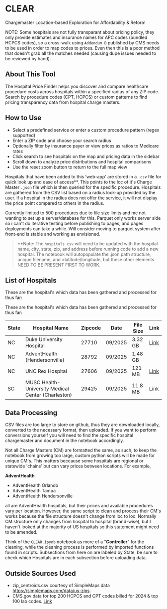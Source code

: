 # CLEAR
Chargemaster Location-based Exploration for Affordability &amp; Reform

NOTE: Some hospitals are not fully transparant about pricing policy, they only provide estimates and insurance names for APC codes (bundled HCPCS codes), so a cross-walk using `Addendum B` published by CMS needs to be used in order to map codes to prices. Even then this is a poor method that doesn't grab all the matches needed (causing dupe issues needed to be reviewed by hand). 

## About This Tool
The Hospital Price Finder helps you discover and compare healthcare procedure costs across hospitals within a specified radius of any ZIP code. Search by procedure codes (CPT, HCPCS) or custom patterns to find pricing transparency data from hospital charge masters.

## How to Use
- Select a predefined service or enter a custom procedure pattern (regex supported)
- Enter a ZIP code and choose your search radius
- Optionally filter by insurance payer or view prices as ratios to Medicare rates
- Click search to see hospitals on the map and pricing data in the sidebar
- Scroll down to analyze price distributions and hospital comparisons
- Use the reset zoom button to return to the full map view

Hospitals that have been added to this 'web-app' are stored in a `.csv` file for quick look up and ease of access**. This points to the loc of it's Charge Master `.json` file which is then queried for the specific procedure. Hospitals are gathered from the CSV list based on a radius look-up provided by the user. If a hospital in the radius does not offer the service, it will not display the price point compared to others in the radius. 

Currently limited to 500 procedures due to file size limits and me not wanting to set up a server/database for this. Parquet only works server side so i can't do iterative testing before publishing to pages, and pages deployments can take a while. Will consider moving to parquet system after front-end is stable and working as envisioned.

>**Note: The `hospitals.csv` will need to be updated with the hospital name, city, state, zip, and address before running code to add a new hospital. The notebook will autopopulate the .json path structure, unique filename, and >latitude/longitude, but these other elements NEED TO BE PRESENT FIRST TO WORK. 

## List of Hospitals

These are the hospital's which data has been gathered and processed for thus far:

These are the hospital's which data has been gathered and processed for thus far:

| State    | Hospital Name                     | Zipcode     | Date                 | File Size    | Link                                                            |
|----------|--------------------------------|-------------|-------------------|-------------|------------------------------------------------|
| NC        | Duke University Hospital     |     27710    |      09/2025      |   3.32 GB   |    [Link](https://www.dukehealth.org/paying-for-care/what-duke-charges-services) |
| NC        | AdventHealth (Hendersonville)   |     28792   |   09/2025    |      1.48 GB           |                                                                 |
| NC | UNC Rex Hospital | 27606 | 09/2025 | 121 MB | [Link](https://www.unchealth.org/records-insurance/standard-charges) |
| SC        | MUSC Health-University Medical Center (Charleston) |   29425   | 09/2025 | 11.8 MB |  [Link](https://muschealth.org/patients-visitors/billing/price-transparency) |

## Data Processing

CSV files are too large to store on github, thus they are downloaded locally, converted to the necessary format, then uploaded. If you want to perform conversions yourself you will need to find the specific hospital chargemaster and document in the notebook accordingly.

Not all Charge Masters (CM) are formatted the same, as such, to keep the notebook from growing too large, custom python scripts will be made for unique CM's. This matters beccause some hospitals are regional or statewide 'chains' but can vary prices between locations. For example, 

**AdventHealth**
- AdventHealth Orlando
- AdventHealth Tampa
- AdventHealth Hendersonville

all are AdventHealth hospitals, but their prices and available procedures vary per location. However, the same script to clean and process their CM's works because the file structure doesn't change from loc to loc. Normally CM structure only changes from hospital to hospital (brand-wise), but I haven't looked at the majority of US hospitals so this statement might need to be amended. 

Think of the `CLEAR.ipynb` notebook as more of a "**Controller**" for the cleaning, while the cleaning process is performed by imported functions found in scripts. Subsections from here on are labeled by State, be sure to check which Hospitals are in each subsection before uploading data. 


## Outside Sources Used

- zip_centroids.csv courtesy of SimpleMaps data https://simplemaps.com/data/us-zips.
- CMS.gov data for top 200 HCPCS and CPT codes billed for 2024 & top 100 lab codes. [Link](https://www.cms.gov/data-research/statistics-trends-and-reports/medicare-fee-for-service-parts-a-b/medicare-utilization-part-b)
